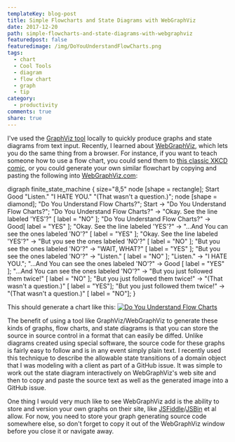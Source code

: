 ```yaml
---
templateKey: blog-post
title: Simple Flowcharts and State Diagrams with WebGraphViz
date: 2017-12-20
path: simple-flowcharts-and-state-diagrams-with-webgraphviz
featuredpost: false
featuredimage: /img/DoYouUnderstandFlowCharts.png
tags:
  - chart
  - Cool Tools
  - diagram
  - flow chart
  - graph
  - tip
category:
  - productivity
comments: true
share: true
---
```


I've used the [GraphViz tool](https://graphviz.gitlab.io/) locally to quickly produce graphs and state diagrams from text input. Recently, I learned about [WebGraphViz](http://webgraphviz.com/), which lets you do the same thing from a browser. For instance, if you want to teach someone how to use a flow chart, you could send them to [this classic XKCD comic](https://xkcd.com/518/), or you could generate your own similar flowchart by copying and pasting the following into [WebGraphViz.com](http://webgraphviz.com/):

digraph finite\_state\_machine {
	size="8,5"
	node \[shape = rectangle\]; Start Good "Listen." "I HATE YOU." "(That wasn't a question.)";
	node \[shape = diamond\]; "Do You Understand Flow Charts?";
	Start -> "Do You Understand Flow Charts?";
	"Do You Understand Flow Charts?" -> "Okay. See the line labeled 'YES'?" \[ label = "NO" \];
	"Do You Understand Flow Charts?" -> Good\[ label = "YES" \];
        "Okay. See the line labeled 'YES'?" -> "...And You can see the ones labeled 'NO'?" \[ label = "YES" \];
        "Okay. See the line labeled 'YES'?" -> "But you see the ones labeled 'NO'?" \[ label = "NO" \];
        "But you see the ones labeled 'NO'?" -> "WAIT, WHAT?" \[ label = "YES" \];
        "But you see the ones labeled 'NO'?" -> "Listen." \[ label = "NO" \];
        "Listen." -> "I HATE YOU.";
        "...And You can see the ones labeled 'NO'?" -> Good \[ label = "YES" \];
        "...And You can see the ones labeled 'NO'?" -> "But you just followed them twice!" \[ label = "NO" \];
        "But you just followed them twice!" -> "(That wasn't a question.)" \[ label = "YES"\];
        "But you just followed them twice!" -> "(That wasn't a question.)" \[ label = "NO"\];
}

This should generate a chart like this: [![Do You Understand Flow Charts](/img/DoYouUnderstandFlowCharts-1024x450.png)](http://ardalis.com/wp-content/uploads/2017/12/DoYouUnderstandFlowCharts.png)

The benefit of using a tool like GraphViz/WebGraphViz to generate these kinds of graphs, flow charts, and state diagrams is that you can store the source in source control in a format that can easily be diffed. Unlike diagrams created using special software, the source code for these graphs is fairly easy to follow and is in any event simply plain text. I recently used this technique to describe the allowable state transitions of a domain object that I was modeling with a client as part of a GitHub issue. It was simple to work out the state diagram interactively on WebGraphViz's web site and then to copy and paste the source text as well as the generated image into a GitHub issue.

One thing I would very much like to see WebGraphViz add is the ability to store and version your own graphs on their site, like [JSFiddle](https://jsfiddle.net/)/[JSBin](https://jsbin.com/) et al allow. For now, you need to store your graph generating source code somewhere else, so don't forget to copy it out of the WebGraphViz window before you close it or navigate away.

